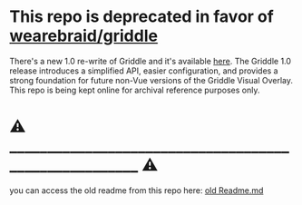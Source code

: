 # This repo is deprecated in favor of [wearebraid/griddle](https://github.com/wearebraid/griddle)
There's a new 1.0 re-write of Griddle and it's available [here](https://github.com/wearebraid/griddle). The Griddle 1.0 release introduces a simplified API, easier configuration, and provides a strong foundation for future non-Vue versions of the Griddle Visual Overlay. This repo is being kept online for archival reference purposes only.

# ⚠️ ______________________________________________________ ⚠️

you can access the old readme from this repo here: [old Readme.md](./old-readme.md)
